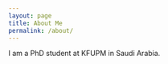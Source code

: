 ```yaml
---
layout: page
title: About Me
permalink: /about/
---
```


I am a PhD student at KFUPM in Saudi Arabia.
